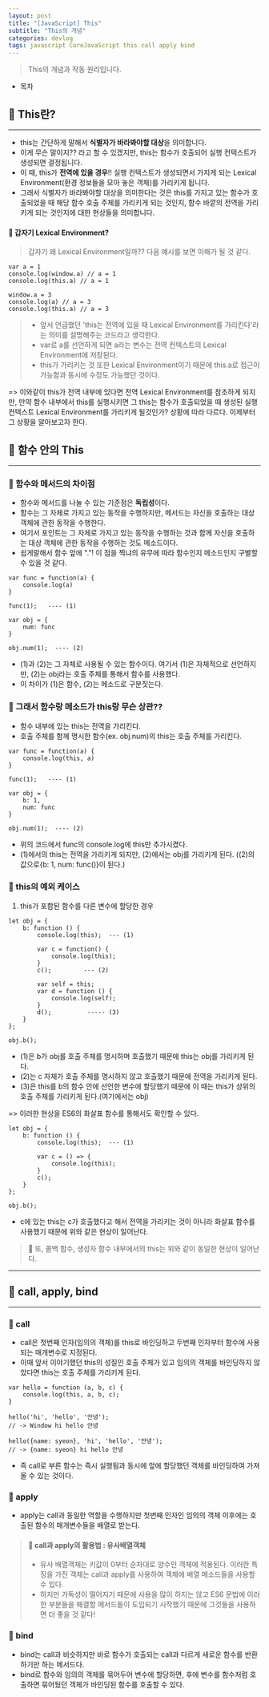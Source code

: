 ```yaml
---
layout: post
title: "[JavaScript] This"
subtitle: "This의 개념"
categories: devlog
tags: javascript CoreJavaScript this call apply bind
---
```


> This의 개념과 작동 원리입니다.

<!--more-->

- 목차

## 📌 This란?

---

- this는 간단하게 말해서 <b>식별자가 바라봐야할 대상</b>을 의미합니다.
- 이게 무슨 말이지?? 라고 할 수 있겠지만, this는 함수가 호출되어 실행 컨텍스트가 생성되면 결정됩니다.
- 이 때, this가 <b>전역에 있을 경우</b>!! 실행 컨텍스트가 생성되면서 가지게 되는 Lexical Environment(환경 정보들을 모아 놓은 객체)를 가리키게 됩니다.
- 그래서 식별자가 바라봐야할 대상을 의미한다는 것은 this를 가지고 있는 함수가 호출되었을 때 해당 함수 호출 주체를 가리키게 되는 것인지, 함수 바깥의 전역을 가리키게 되는 것인지에 대한 현상들을 의미합니다.

#### 🎈 갑자기 Lexical Environment?

> 갑자기 왜 Lexical Environment일까?? 다음 예시를 보면 이해가 될 것 같다.

```
var a = 1
console.log(window.a) // a = 1
console.log(this.a) // a = 1

window.a = 3
console.log(a) // a = 3
console.log(this.a) // a = 3
```

> - 앞서 언급했던 'this는 전역에 있을 때 Lexical Environment를 가리킨다'라는 의미를 설명해주는 코드라고 생각한다.
> - var로 a를 선언하게 되면 a라는 변수는 전역 컨텍스트의 Lexical Environment에 저장된다.
> - this가 가리키는 것 또한 Lexical Environment이기 때문에 this.a로 접근이 가능함과 동시에 수정도 가능했던 것이다.

=> 이와같이 this가 전역 내부에 있다면 전역 Lexical Environment를 참조하게 되지만, 만약 함수 내부에서 this를 실행시키면 그 this는 함수가 호출되었을 때 생성된 실행 컨텍스트 Lexical Environment를 가리키게 될것인가? 상황에 따라 다르다. 이제부터 그 상황을 알아보고자 한다.

## 📌 함수 안의 This

---

### 🌱 함수와 메서드의 차이점

- 함수와 메서드를 나눌 수 있는 기준점은 <b>독립성</b>이다.
- 함수는 그 자체로 가지고 있는 동작을 수행하지만, 메서드는 자신을 호출하는 대상 객체에 관한 동작을 수행한다.
- 여기서 포인트는 그 자체로 가지고 있는 동작을 수행하는 것과 함께 자신을 호출하는 대상 객체에 관한 동작을 수행하는 것도 메소드이다.
- 쉽게말해서 함수 앞에 "."! 이 점을 찍냐의 유무에 따라 함수인지 메소드인지 구별할 수 있을 것 같다.

```
var func = function(a) {
    console.log(a)
}

func(1);   ---- (1)

var obj = {
    num: func
}

obj.num(1);  ---- (2)
```

- (1)과 (2)는 그 자체로 사용될 수 있는 함수이다. 여기서 (1)은 자체적으로 선언하지만, (2)는 obj라는 호출 주체를 통해서 함수를 사용했다.
- 이 차이가 (1)은 함수, (2)는 메소드로 구분짓는다.

### 🌱 그래서 함수랑 메소드가 this랑 무슨 상관??

- 함수 내부에 있는 this는 전역을 가리킨다.
- 호출 주체를 함께 명시한 함수(ex. obj.num)의 this는 호출 주체를 가리킨다.

```
var func = function(a) {
    console.log(this, a)
}

func(1);   ---- (1)

var obj = {
    b: 1,
    num: func
}

obj.num(1);  ---- (2)
```

- 위의 코드에서 func의 console.log에 this만 추가시켰다.
- (1)에서의 this는 전역을 가리키게 되지만, (2)에서는 obj를 가리키게 된다. ((2)의 값으로{b: 1, num: func()}이 된다.)

### 🌱 this의 예외 케이스

1. this가 포함된 함수를 다른 변수에 할당한 경우

```
let obj = {
    b: function () {
        console.log(this);  --- (1)

        var c = function() {
            console.log(this);
        }
        c();         --- (2)

        var self = this;
        var d = function () {
            console.log(self);
        }
        d();          ----- (3)
    }
};

obj.b();
```

- (1)은 b가 obj를 호출 주체를 명시하며 호출했기 때문에 this는 obj를 가리키게 된다.
- (2)는 c 자체가 호출 주체를 명시하지 않고 호출했기 때문에 전역을 가리키게 된다.
- (3)은 this를 b의 함수 안에 선언한 변수에 할당했기 때문에 이 때는 this가 상위의 호출 주체를 가리키게 된다.(여기에서는 obj)

=> 이러한 현상을 ES6의 화살표 함수를 통해서도 확인할 수 있다.

```
let obj = {
    b: function () {
        console.log(this);  --- (1)

        var c = () => {
            console.log(this);
        }
        c();
    }
};

obj.b();
```

- c에 있는 this는 c가 호출했다고 해서 전역을 가리키는 것이 아니라 화살표 함수를 사용했기 때문에 위와 같은 현상이 일어난다.

> 🎈 또, 콜백 함수, 생성자 함수 내부에서의 this는 위와 같이 동일한 현상이 일어난다.

---

## 📌 call, apply, bind

---

### 🌱 call

- call은 첫번째 인자(임의의 객체)를 this로 바인딩하고 두번째 인자부터 함수에 사용되는 매개변수로 지정된다.
- 이때 앞서 이야기했던 this의 성질인 호출 주체가 있고 임의의 객체를 바인딩하지 않았다면 this는 호출 주체를 가리키게 된다.

```
var hello = function (a, b, c) {
    console.log(this, a, b, c);
}

hello('hi', 'hello', '안녕');
// -> Window hi hello 안녕

hello({name: syeon}, 'hi', 'hello', '안녕');
// -> {name: syeon} hi hello 안녕
```

- 즉 call로 부른 함수는 즉시 실행됨과 동시에 앞에 할당했던 객체를 바인딩하여 가져올 수 있는 것이다.

### 🌱 apply

- apply는 call과 동일한 역할을 수행하지만 첫번째 인자인 임의의 객체 이후에는 호출된 함수의 매개변수들을 배열로 받는다.

> #### 🎈 call과 apply의 활용법 : 유사배열객체
>
> - 유사 배열객체는 키값이 0부터 순차대로 양수인 객체에 적용된다. 이러한 특징을 가진 객체는 call과 apply를 사용하여 객체에 배열 메소드들을 사용할 수 있다.
> - 하지만 가독성이 떨어지기 때문에 사용을 많이 하지는 않고 ES6 문법에 이러한 부분들을 해결할 메서드들이 도입되기 시작했기 때문에 그것들을 사용하면 더 좋을 것 같다!

### 🌱 bind

- bind는 call과 비슷하지만 바로 함수가 호출되는 call과 다르게 새로운 함수를 반환하기만 하는 메서드다.
- bind로 함수와 임의의 객체를 묶어두어 변수에 할당하면, 후에 변수를 함수처럼 호출하면 묶어뒀던 객체가 바인딩된 함수를 호출할 수 있다.
